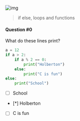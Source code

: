 ![img](https://assets.imaginablefutures.com/media/images/ALX_Logo.max-200x150.png)
>  if else, loops and functions

#### Question #0
What do these lines print?
```python
a = 12
if a > 2:
    if a % 2 == 0:
        print("Holberton")
    else:
        print("C is fun")
else:
    print("School")
```
* [ ] School 
* [*] Holberton
* [ ] C is fun